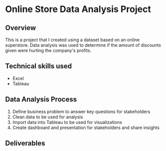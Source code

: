 # Online Store Data Analysis Project

## Overview
This is a project that I created using a dataset based on an online superstore. Data analysis was used to determine if the amount of discounts given were hurting the company's profits.

## Technical skills used
- Excel
- Tableau

## Data Analysis Process
1. Define business problem to answer key questions for stakeholders
2. Clean data to be used for analysis
3. Import data into Tableau to be used for visualizations
4. Create dashboard and presentation for stakeholders and share insights

## Deliverables
